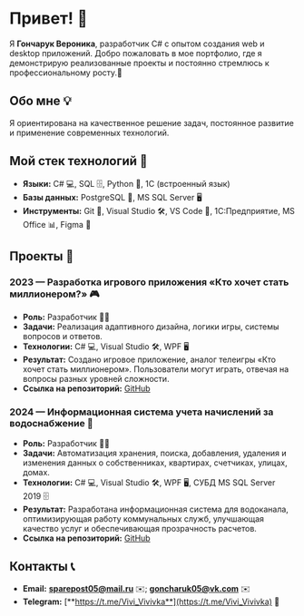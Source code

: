 # Привет! 👋

Я **Гончарук Вероника**, разработчик C# с опытом создания web и desktop приложений. Добро пожаловать в мое портфолио, где я демонстрирую реализованные проекты и постоянно стремлюсь к профессиональному росту.🚀

## Обо мне 💡

Я ориентирована на качественное решение задач, постоянное развитие и применение современных технологий. 

## Мой стек технологий 🔧
- **Языки:** C# 💻, SQL 🗄️, Python 🐍, 1С (встроенный язык)
- **Базы данных:** PostgreSQL 🐘, MS SQL Server 🖥️
- **Инструменты:** Git 🔀, Visual Studio 🛠️, VS Code 📜, 1С:Предприятие, MS Office 📊, Figma 🎨

## Проекты 🚀

### 2023 — Разработка игрового приложения «Кто хочет стать миллионером?» 🎮
- **Роль:** Разработчик 👨‍💻
- **Задачи:** Реализация адаптивного дизайна, логики игры, системы вопросов и ответов.
- **Технологии:** C# 💻, Visual Studio 🛠️, WPF 🖥️
- **Результат:** Создано игровое приложение, аналог телеигры «Кто хочет стать миллионером». Пользователи могут играть, отвечая на вопросы разных уровней сложности.
- **Ссылка на репозиторий:** [GitHub](#)

### 2024 — Информационная система учета начислений за водоснабжение 🚰
- **Роль:** Разработчик 👨‍💻
- **Задачи:** Автоматизация хранения, поиска, добавления, удаления и изменения данных о собственниках, квартирах, счетчиках, улицах, домах.
- **Технологии:** C# 💻, Visual Studio 🛠️, WPF 🖥️, СУБД MS SQL Server 2019 🗄️
- **Результат:** Разработана информационная система для водоканала, оптимизирующая работу коммунальных служб, улучшающая качество услуг и обеспечивающая прозрачность расчетов.
- **Ссылка на репозиторий:** [GitHub](#)

## Контакты 📞

- **Email:** [**sparepost05@mail.ru**](mailto:sparepost05@mail.ru) ✉️; [**goncharuk05@vk.com**](mailto:goncharuk05@vk.com) ✉️
- **Telegram:** [**https://t.me/Vivi_Vivivka**](https://t.me/Vivi_Vivivka) 💬



